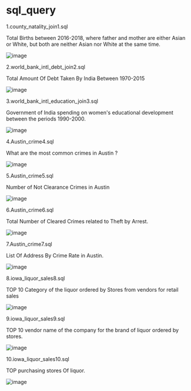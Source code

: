 # sql_query

1.county_natality_join1.sql

Total Births between 2016-2018, where father and mother are either Asian or White, 
but both are neither Asian nor White at the same time.

![image](https://user-images.githubusercontent.com/75080175/156103085-de81255c-943b-4c8c-befd-b76d8dd1bc4e.png)


2.world_bank_intl_debt_join2.sql

Total Amount Of Debt Taken By India  Between 1970-2015 

![image](https://user-images.githubusercontent.com/75080175/156103292-520341a7-6cd5-4e39-885f-62d0cd6916a3.png)


3.world_bank_intl_education_join3.sql

Government of India spending on women's educational development between the periods 1990-2000.

![image](https://user-images.githubusercontent.com/75080175/156103510-b3001a33-51f9-434c-8293-537b297e38e2.png)


4.Austin_crime4.sql

What are the most common crimes in Austin ?

![image](https://user-images.githubusercontent.com/75080175/156104044-9b8d751e-c244-4bb9-84d4-5c7c6069cb54.png)


5.Austin_crime5.sql

Number of Not Clearance Crimes in Austin 

![image](https://user-images.githubusercontent.com/75080175/156104673-fc48eb8b-efde-46e6-b608-eb357800223b.png)


6.Austin_crime6.sql

Total Number of  Cleared Crimes  related to Theft by Arrest.

![image](https://user-images.githubusercontent.com/75080175/156105235-3be7d68a-94fd-4e77-8bb5-9bd85759d06a.png)


7.Austin_crime7.sql

List Of Address By Crime Rate in Austin.

![image](https://user-images.githubusercontent.com/75080175/156105863-afb4a884-f065-4390-9891-a9b669eaee4b.png)


8.iowa_liquor_sales8.sql

TOP  10  Category  of  the  liquor  ordered by Stores from vendors for retail sales 

![image](https://user-images.githubusercontent.com/75080175/156107412-750eb586-cccc-4dab-8724-3d337d8ec605.png)


9.iowa_liquor_sales9.sql

TOP 10 vendor name of the company for the brand of liquor ordered by stores.

![image](https://user-images.githubusercontent.com/75080175/156108106-7570a5c0-9d0d-4be6-963e-32758e0fdc75.png)


10.iowa_liquor_sales10.sql

TOP purchasing stores Of liquor.

![image](https://user-images.githubusercontent.com/75080175/156108313-b64f1590-a1a5-4c1e-b80d-c93acaa3c5c5.png)











